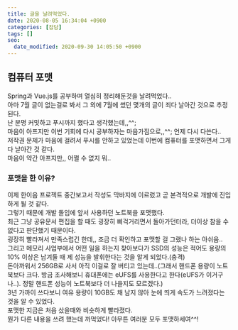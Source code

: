 ```yaml
---
title: 글을 날려먹었다.
date: 2020-08-05 16:34:04 +0900
categories: [잡담]
tags: []
seo:
  date_modified: 2020-09-30 14:05:50 +0900
---
```


## 컴퓨터 포맷

Spring과 Vue.js를 공부하며 열심히 정리해둔것을 날려먹었다..  
아마 7월 글이 없는걸로 봐서 그 외에 7월에 썼던 몇개의 글이 죄다 날아간 것으로 추정된다.  
난 분명 커밋하고 푸시까지 했다고 생각했는데,,^^;  
마음이 아프지만 이번 기회에 다시 공부하자는 마음가짐으로,,^^; 언제 다시 다쓴다..  
저작권 문제가 마음에 걸려서 푸시를 안하고 있었는데 이번에 컴퓨터를 포맷하면서 그게 다 날아간 것 같다.  
마음이 약간 아프지만,, 어쩔 수 없지 뭐..

### 포맷을 한 이유?

이제 한이음 프로젝트 중간보고서 작성도 막바지에 이르렀고 곧 본격적으로 개발에 진입하게 될 것 같다.  
그렇기 때문에 개발 돌입에 앞서 사용하던 노트북을 포맷했다.  
최근 그냥 공유문서 편집을 할 때도 굉장히 삐걱거리면서 돌아가던터라, 더이상 참을 수 없다고 판단했기 때문이다.  
굉장히 빨라져서 만족스럽긴 한데,, 조금 더 확인하고 포맷할 걸 그랬나 하는 아쉬움..  
그리고 메모리 사업부에서 어떤 일을 하는지 찾아보다가 SSD의 성능은 적어도 용량의 10% 이상은 남겨둘 때 제 성능을 발휘한다는 것을 알게 되었다.(충격)  
돈아까워서 256GB로 사서 아직 이걸로 잘 버티고 있는데..(그래서 핸드폰 용량이 노트북보다 크다. 방금 조사해보니 휴대폰에는 eUFS를 사용한다고 한다(eUFS가 이거구나..). 정말 핸드폰 성능이 노트북보다 더 나을지도 모르겠다.)  
3년 가까이 쓰다보니 여유 용량이 10GB도 채 남지 않아 눈에 띄게 속도가 느려졌다는 것을 알 수 있었다.  
포맷한 지금은 처음 샀을때와 비슷하게 빨라졌다.  
뭔가 다른 내용을 쓰려 했는데 까먹었다! 아무튼 여러분 모두 포맷하세여^^!
